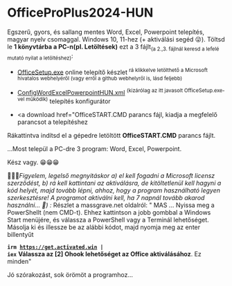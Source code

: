# OfficeProPlus2024-HUN

Egszerű, gyors, és sallang mentes Word, Excel, Powerpoint telepítés, magyar nyelv csomaggal. Windows 10, 11-hez (+ aktiválási segéd 😜).
Töltsd le <b>1 könyvtárba a PC-n(pl. Letöltések)</b> ezt a 3 fájlt<sub>(a 2.,3. fájlnál keresd a lefelé mutató nyilat a letöltéshez)</sub>:

- <a download href="https://c2rsetup.officeapps.live.com/c2r/download.aspx?ProductreleaseID=ProPlus2024Retail&platform=x64&language=hu-hu&version=O16GA">OfficeSetup.exe</a> online telepítő készlet <sup>rá klikkelve letölthető a Microsoft hivatalos webhelyéről (vagy erről a github webhelyről is, lásd feljebb)</sup>
     
- <a download href="configWordExcelPowerpointHUN.xml">ConfigWordExcelPowerpointHUN.xml</a> <sup>(kizárólag az itt javasolt OfficeSetup.exe-vel működik)</sup> telepítés konfigurátor

- <a download href="OfficeSTART.CMD</a> parancs fájl, kiadja a megfelelő parancsot a telepítéshez

Rákattintva indítsd el a gépedre letöltött <b>OfficeSTART.CMD</b> parancs fájlt.

...Most települ a PC-dre 3 program: Word, Excel, Powerpoint.

Kész vagy. &#128513;&#128513;&#128513;

&#128294;&#128294;&#128294;<i>Figyelem, legelső megnyitáskor a) el kell fogadni a Microsoft licensz szerződést, b) rá kell kattintani az aktiválásra, de kitöltetlenül kell hagyni a kód helyét, majd tovább lépni, ahhoz, hogy a program használható legyen szerkesztésre! A programot aktiválni kell, ha 7 napnál tovább akarod használni... &#128273;) :</i>
Részlet a massgrave.net oldalról:
<quote>" MAS
 ...
 Nyissa meg a PowerShellt (nem CMD-t).  Ehhez kattintson a jobb gombbal a Windows Start menüjére, és válassza a PowerShell vagy a Terminál lehetőséget.
 Másolja ki és illessze be az alábbi kódot, majd nyomja meg az enter billentyűt

<b><code>irm https://get.activated.win |  iex</code></b>
 <b>Válassza az [2] Ohook lehetőséget az Office aktiválásához</b>.
 Ez minden"
 </quote>

Jó szórakozást, sok örömöt a programhoz...
